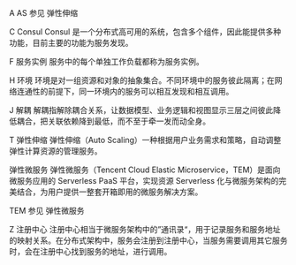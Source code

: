 A
AS
参见 弹性伸缩

C
Consul
Consul 是一个分布式高可用的系统，包含多个组件，因此能提供多种功能，目前主要的功能为服务发现。

F
服务实例
服务中的每个单独工作负载都称为服务实例。

H
环境
环境是对一组资源和对象的抽象集合。不同环境中的服务彼此隔离；在网络连通性的前提下，同一环境内的服务可以相互发现和相互调用。

J
解耦
解耦指解除耦合关系，让数据模型、业务逻辑和视图显示三层之间彼此降低耦合，把关联依赖降到最低，而不至于牵一发而动全身。

T
弹性伸缩
弹性伸缩（Auto Scaling）一种根据用户业务需求和策略，自动调整弹性计算资源的管理服务。

弹性微服务
弹性微服务（Tencent Cloud Elastic Microservice，TEM）是面向微服务应用的 Serverless PaaS 平台，实现资源 Serverless 化与微服务架构的完美结合，为用户提供一整套开箱即用的微服务解决方案。

TEM
参见 弹性微服务

Z
注册中心
注册中心相当于微服务架构中的”通讯录“，用于记录服务和服务地址的映射关系。在分布式架构中，服务会注册到注册中心，当服务需要调用其它服务时，会在注册中心找到服务的地址，进行调用。